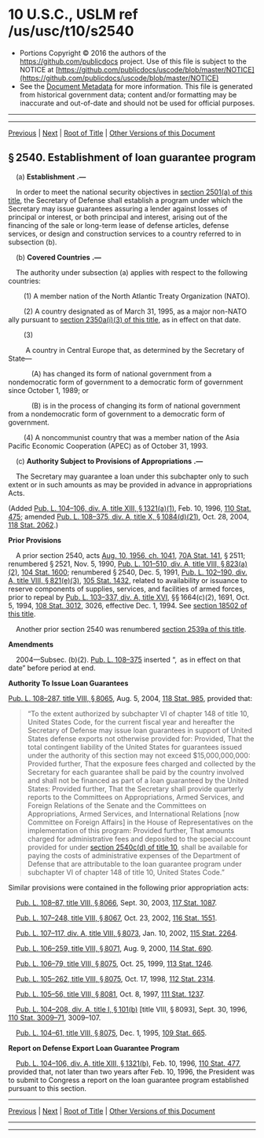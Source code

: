 ---
---

# 10 U.S.C., USLM ref /us/usc/t10/s2540

* Portions Copyright © 2016 the authors of the https://github.com/publicdocs project.
  Use of this file is subject to the NOTICE at [https://github.com/publicdocs/uscode/blob/master/NOTICE](https://github.com/publicdocs/uscode/blob/master/NOTICE)
* See the [Document Metadata](././../../../../../../..//README.md) for more information.
  This file is generated from historical government data; content and/or formatting may be inaccurate and out-of-date and should not be used for official purposes.

----------
----------

[Previous](./../../../../../../..//us/usc/t10/stA/ptIV/ch148/schVI/m__us_usc_t10_stA_ptIV_ch148_schVI.md) | [Next](./../../../../../../..//us/usc/t10/stA/ptIV/ch148/schVI/m__us_usc_t10_s2540a.md) | [Root of Title](./../../../../../../../) | [Other Versions of this Document](https://publicdocs.github.io/go/links?ns=uslm&ref=%2Fus%2Fusc%2Ft10%2Fs2540)

## § 2540. Establishment of loan guarantee program

    (a)  __Establishment__  __.—__ 

    In order to meet the national security objectives in [section 2501(a) of this title][/us/usc/t10/s2501/a], the Secretary of Defense shall establish a program under which the Secretary may issue guarantees assuring a lender against losses of principal or interest, or both principal and interest, arising out of the financing of the sale or long-term lease of defense articles, defense services, or design and construction services to a country referred to in subsection (b).

    (b)  __Covered Countries__  __.—__ 

    The authority under subsection (a) applies with respect to the following countries:

        (1) A member nation of the North Atlantic Treaty Organization (NATO).

        (2) A country designated as of March 31, 1995, as a major non-NATO ally pursuant to [section 2350a(i)(3) of this title][/us/usc/t10/s2350a/i/3], as in effect on that date.

        (3)

         A country in Central Europe that, as determined by the Secretary of State—

            (A) has changed its form of national government from a nondemocratic form of government to a democratic form of government since October 1, 1989; or

            (B) is in the process of changing its form of national government from a nondemocratic form of government to a democratic form of government.

        (4) A noncommunist country that was a member nation of the Asia Pacific Economic Cooperation (APEC) as of October 31, 1993.

    (c)  __Authority Subject to Provisions of Appropriations__  __.—__ 

    The Secretary may guarantee a loan under this subchapter only to such extent or in such amounts as may be provided in advance in appropriations Acts.

(Added [Pub. L. 104–106, div. A, title XIII, § 1321(a)(1)][/us/pl/104/106/s1321/a/1], Feb. 10, 1996, [110 Stat. 475][/us/stat/110/475]; amended [Pub. L. 108–375, div. A, title X, § 1084(d)(21)][/us/pl/108/375/s1084/d/21], Oct. 28, 2004, [118 Stat. 2062][/us/stat/118/2062].)

 __Prior Provisions__ 

    A prior section 2540, acts [Aug. 10, 1956, ch. 1041][/us/act/1956-08-10/ch1041], [70A Stat. 141][/us/stat/70A/141], § 2511; renumbered § 2521, Nov. 5, 1990, [Pub. L. 101–510, div. A, title VIII, § 823(a)(2)][/us/pl/101/510/s823/a/2], [104 Stat. 1600][/us/stat/104/1600]; renumbered § 2540, Dec. 5, 1991, [Pub. L. 102–190, div. A, title VIII, § 821(e)(3)][/us/pl/102/190/s821/e/3], [105 Stat. 1432][/us/stat/105/1432], related to availability or issuance to reserve components of supplies, services, and facilities of armed forces, prior to repeal by [Pub. L. 103–337, div. A, title XVI][/us/pl/103/337], §§ 1664(c)(2), 1691, Oct. 5, 1994, [108 Stat. 3012][/us/stat/108/3012], 3026, effective Dec. 1, 1994. See [section 18502 of this title][/us/usc/t10/s18502].

    Another prior section 2540 was renumbered [section 2539a of this title][/us/usc/t10/s2539a].

 __Amendments__ 

    2004—Subsec. (b)(2). [Pub. L. 108–375][/us/pl/108/375] inserted “, as in effect on that date” before period at end.

 __Authority To Issue Loan Guarantees__ 

[Pub. L. 108–287, title VIII, § 8065][/us/pl/108/287/s8065], Aug. 5, 2004, [118 Stat. 985][/us/stat/118/985], provided that: 

> “To the extent authorized by subchapter VI of chapter 148 of title 10, United States Code, for the current fiscal year and hereafter the Secretary of Defense may issue loan guarantees in support of United States defense exports not otherwise provided for: Provided, That the total contingent liability of the United States for guarantees issued under the authority of this section may not exceed $15,000,000,000: Provided further, That the exposure fees charged and collected by the Secretary for each guarantee shall be paid by the country involved and shall not be financed as part of a loan guaranteed by the United States: Provided further, That the Secretary shall provide quarterly reports to the Committees on Appropriations, Armed Services, and Foreign Relations of the Senate and the Committees on Appropriations, Armed Services, and International Relations \[now Committee on Foreign Affairs\] in the House of Representatives on the implementation of this program: Provided further, That amounts charged for administrative fees and deposited to the special account provided for under [section 2540c(d) of title 10][/us/usc/t10/s2540c/d], shall be available for paying the costs of administrative expenses of the Department of Defense that are attributable to the loan guarantee program under subchapter VI of chapter 148 of title 10, United States Code.”

Similar provisions were contained in the following prior appropriation acts:

    [Pub. L. 108–87, title VIII, § 8066][/us/pl/108/87/s8066], Sept. 30, 2003, [117 Stat. 1087][/us/stat/117/1087].

    [Pub. L. 107–248, title VIII, § 8067][/us/pl/107/248/s8067], Oct. 23, 2002, [116 Stat. 1551][/us/stat/116/1551].

    [Pub. L. 107–117, div. A, title VIII, § 8073][/us/pl/107/117/s8073], Jan. 10, 2002, [115 Stat. 2264][/us/stat/115/2264].

    [Pub. L. 106–259, title VIII, § 8071][/us/pl/106/259/s8071], Aug. 9, 2000, [114 Stat. 690][/us/stat/114/690].

    [Pub. L. 106–79, title VIII, § 8075][/us/pl/106/79/s8075], Oct. 25, 1999, [113 Stat. 1246][/us/stat/113/1246].

    [Pub. L. 105–262, title VIII, § 8075][/us/pl/105/262/s8075], Oct. 17, 1998, [112 Stat. 2314][/us/stat/112/2314].

    [Pub. L. 105–56, title VIII, § 8081][/us/pl/105/56/s8081], Oct. 8, 1997, [111 Stat. 1237][/us/stat/111/1237].

    [Pub. L. 104–208, div. A, title I, § 101(b)][/us/pl/104/208/s101/b] \[title VIII, § 8093\], Sept. 30, 1996, [110 Stat. 3009–71][/us/stat/110/3009-71], 3009–107.

    [Pub. L. 104–61, title VIII, § 8075][/us/pl/104/61/s8075], Dec. 1, 1995, [109 Stat. 665][/us/stat/109/665].

 __Report on Defense Export Loan Guarantee Program__ 

    [Pub. L. 104–106, div. A, title XIII, § 1321(b)][/us/pl/104/106/s1321/b], Feb. 10, 1996, [110 Stat. 477][/us/stat/110/477], provided that, not later than two years after Feb. 10, 1996, the President was to submit to Congress a report on the loan guarantee program established pursuant to this section.

----------

[Previous](./../../../../../../..//us/usc/t10/stA/ptIV/ch148/schVI/m__us_usc_t10_stA_ptIV_ch148_schVI.md) | [Next](./../../../../../../..//us/usc/t10/stA/ptIV/ch148/schVI/m__us_usc_t10_s2540a.md) | [Root of Title](./../../../../../../../) | [Other Versions of this Document](https://publicdocs.github.io/go/links?ns=uslm&ref=%2Fus%2Fusc%2Ft10%2Fs2540)

----------
----------

[/us/usc/t10/s2501/a]: https://publicdocs.github.io/go/links?ns=uslm&ref=%2Fus%2Fusc%2Ft10%2Fs2501%2Fa
[/us/usc/t10/s2350a/i/3]: https://publicdocs.github.io/go/links?ns=uslm&ref=%2Fus%2Fusc%2Ft10%2Fs2350a%2Fi%2F3
[/us/pl/104/106/s1321/a/1]: https://publicdocs.github.io/go/links?ns=uslm&ref=%2Fus%2Fpl%2F104%2F106%2Fs1321%2Fa%2F1
[/us/stat/110/475]: https://publicdocs.github.io/go/links?ns=uslm&ref=%2Fus%2Fstat%2F110%2F475
[/us/pl/108/375/s1084/d/21]: https://publicdocs.github.io/go/links?ns=uslm&ref=%2Fus%2Fpl%2F108%2F375%2Fs1084%2Fd%2F21
[/us/stat/118/2062]: https://publicdocs.github.io/go/links?ns=uslm&ref=%2Fus%2Fstat%2F118%2F2062
[/us/act/1956-08-10/ch1041]: https://publicdocs.github.io/go/links?ns=uslm&ref=%2Fus%2Fact%2F1956-08-10%2Fch1041
[/us/stat/70A/141]: https://publicdocs.github.io/go/links?ns=uslm&ref=%2Fus%2Fstat%2F70A%2F141
[/us/pl/101/510/s823/a/2]: https://publicdocs.github.io/go/links?ns=uslm&ref=%2Fus%2Fpl%2F101%2F510%2Fs823%2Fa%2F2
[/us/stat/104/1600]: https://publicdocs.github.io/go/links?ns=uslm&ref=%2Fus%2Fstat%2F104%2F1600
[/us/pl/102/190/s821/e/3]: https://publicdocs.github.io/go/links?ns=uslm&ref=%2Fus%2Fpl%2F102%2F190%2Fs821%2Fe%2F3
[/us/stat/105/1432]: https://publicdocs.github.io/go/links?ns=uslm&ref=%2Fus%2Fstat%2F105%2F1432
[/us/pl/103/337]: https://publicdocs.github.io/go/links?ns=uslm&ref=%2Fus%2Fpl%2F103%2F337
[/us/stat/108/3012]: https://publicdocs.github.io/go/links?ns=uslm&ref=%2Fus%2Fstat%2F108%2F3012
[/us/usc/t10/s18502]: https://publicdocs.github.io/go/links?ns=uslm&ref=%2Fus%2Fusc%2Ft10%2Fs18502
[/us/usc/t10/s2539a]: https://publicdocs.github.io/go/links?ns=uslm&ref=%2Fus%2Fusc%2Ft10%2Fs2539a
[/us/pl/108/375]: https://publicdocs.github.io/go/links?ns=uslm&ref=%2Fus%2Fpl%2F108%2F375
[/us/pl/108/287/s8065]: https://publicdocs.github.io/go/links?ns=uslm&ref=%2Fus%2Fpl%2F108%2F287%2Fs8065
[/us/stat/118/985]: https://publicdocs.github.io/go/links?ns=uslm&ref=%2Fus%2Fstat%2F118%2F985
[/us/usc/t10/s2540c/d]: https://publicdocs.github.io/go/links?ns=uslm&ref=%2Fus%2Fusc%2Ft10%2Fs2540c%2Fd
[/us/pl/108/87/s8066]: https://publicdocs.github.io/go/links?ns=uslm&ref=%2Fus%2Fpl%2F108%2F87%2Fs8066
[/us/stat/117/1087]: https://publicdocs.github.io/go/links?ns=uslm&ref=%2Fus%2Fstat%2F117%2F1087
[/us/pl/107/248/s8067]: https://publicdocs.github.io/go/links?ns=uslm&ref=%2Fus%2Fpl%2F107%2F248%2Fs8067
[/us/stat/116/1551]: https://publicdocs.github.io/go/links?ns=uslm&ref=%2Fus%2Fstat%2F116%2F1551
[/us/pl/107/117/s8073]: https://publicdocs.github.io/go/links?ns=uslm&ref=%2Fus%2Fpl%2F107%2F117%2Fs8073
[/us/stat/115/2264]: https://publicdocs.github.io/go/links?ns=uslm&ref=%2Fus%2Fstat%2F115%2F2264
[/us/pl/106/259/s8071]: https://publicdocs.github.io/go/links?ns=uslm&ref=%2Fus%2Fpl%2F106%2F259%2Fs8071
[/us/stat/114/690]: https://publicdocs.github.io/go/links?ns=uslm&ref=%2Fus%2Fstat%2F114%2F690
[/us/pl/106/79/s8075]: https://publicdocs.github.io/go/links?ns=uslm&ref=%2Fus%2Fpl%2F106%2F79%2Fs8075
[/us/stat/113/1246]: https://publicdocs.github.io/go/links?ns=uslm&ref=%2Fus%2Fstat%2F113%2F1246
[/us/pl/105/262/s8075]: https://publicdocs.github.io/go/links?ns=uslm&ref=%2Fus%2Fpl%2F105%2F262%2Fs8075
[/us/stat/112/2314]: https://publicdocs.github.io/go/links?ns=uslm&ref=%2Fus%2Fstat%2F112%2F2314
[/us/pl/105/56/s8081]: https://publicdocs.github.io/go/links?ns=uslm&ref=%2Fus%2Fpl%2F105%2F56%2Fs8081
[/us/stat/111/1237]: https://publicdocs.github.io/go/links?ns=uslm&ref=%2Fus%2Fstat%2F111%2F1237
[/us/pl/104/208/s101/b]: https://publicdocs.github.io/go/links?ns=uslm&ref=%2Fus%2Fpl%2F104%2F208%2Fs101%2Fb
[/us/stat/110/3009-71]: https://publicdocs.github.io/go/links?ns=uslm&ref=%2Fus%2Fstat%2F110%2F3009-71
[/us/pl/104/61/s8075]: https://publicdocs.github.io/go/links?ns=uslm&ref=%2Fus%2Fpl%2F104%2F61%2Fs8075
[/us/stat/109/665]: https://publicdocs.github.io/go/links?ns=uslm&ref=%2Fus%2Fstat%2F109%2F665
[/us/pl/104/106/s1321/b]: https://publicdocs.github.io/go/links?ns=uslm&ref=%2Fus%2Fpl%2F104%2F106%2Fs1321%2Fb
[/us/stat/110/477]: https://publicdocs.github.io/go/links?ns=uslm&ref=%2Fus%2Fstat%2F110%2F477


